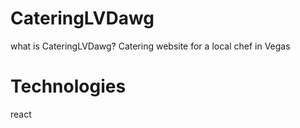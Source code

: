 # CateringLVDawg

what is CateringLVDawg? 
Catering website for a local chef in Vegas

# Technologies
react